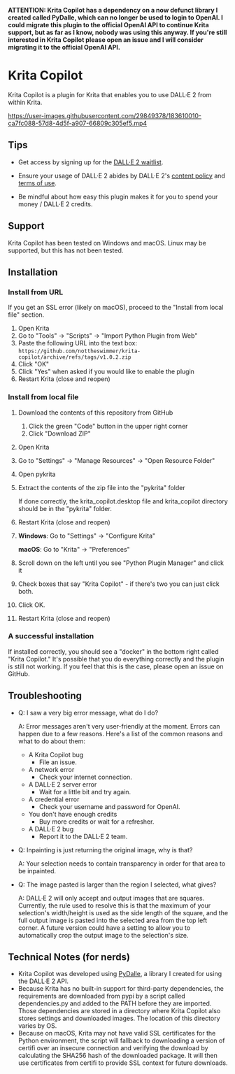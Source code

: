 **ATTENTION: Krita Copilot has a dependency on a now defunct library I created called PyDalle, which can no longer be used to login to OpenAI. I could migrate this plugin to the official OpenAI API to continue Krita support, but as far as I know, nobody was using this anyway. If you're still interested in Krita Copilot please open an issue and I will consider migrating it to the official OpenAI API.**

# Krita Copilot

Krita Copilot is a plugin for Krita that enables you to use DALL·E 2 from within Krita.


https://user-images.githubusercontent.com/29849378/183610010-ca7fc088-57d8-4d5f-a907-66809c305ef5.mp4



## Tips

- Get access by signing up for the [DALL·E 2 waitlist][1].

- Ensure your usage of DALL·E 2 abides by DALL·E 2's [content policy][2] and [terms of use][3].

- Be mindful about how easy this plugin makes it for you to spend your money / DALL·E 2 credits.

## Support

Krita Copilot has been tested on Windows and macOS. Linux may be supported, but this has not been tested.

## Installation

### Install from URL

If you get an SSL error (likely on macOS), proceed to the "Install from local file" section.

1. Open Krita
2. Go to "Tools" -> "Scripts" -> "Import Python Plugin from Web"
3. Paste the following URL into the text box:
   `https://github.com/nottheswimmer/krita-copilot/archive/refs/tags/v1.0.2.zip`
4. Click "OK"
5. Click "Yes" when asked if you would like to enable the plugin
6. Restart Krita (close and reopen)

### Install from local file

1. Download the contents of this repository from GitHub
   1. Click the green "Code" button in the upper right corner
   2. Click "Download ZIP"
2. Open Krita
3. Go to "Settings" -> "Manage Resources" -> "Open Resource Folder"
4. Open pykrita
5. Extract the contents of the zip file into the "pykrita" folder

   If done correctly, the krita_copilot.desktop file and krita_copilot directory should be in the "pykrita" folder.
6. Restart Krita (close and reopen)
7. **Windows**: Go to "Settings" -> "Configure Krita"

   **macOS**: Go to "Krita" -> "Preferences"
8. Scroll down on the left until you see "Python Plugin Manager" and click it
9. Check boxes that say "Krita Copilot" - if there's two you can just click both.
10. Click OK.
11. Restart Krita (close and reopen)

### A successful installation

If installed correctly, you should see a "docker" in the bottom right called "Krita Copilot." It's possible that
you do everything correctly and the plugin is still not working. If you feel that this is the case, please open an 
issue on GitHub.

## Troubleshooting

- Q: I saw a very big error message, what do I do?

  A: Error messages aren't very user-friendly at the moment. Errors can happen due to a few reasons. Here's a list
     of the common reasons and what to do about them:
  - A Krita Copilot bug
    - File an issue.
  - A network error
    - Check your internet connection.
  - A DALL·E 2 server error
    - Wait for a little bit and try again.
  - A credential error
    - Check your username and password for OpenAI.
  - You don't have enough credits
    - Buy more credits or wait for a refresher.
  - A DALL·E 2 bug
    - Report it to the DALL·E 2 team.

- Q: Inpainting is just returning the original image, why is that?

  A: Your selection needs to contain transparency in order for that area to be inpainted.

- Q: The image pasted is larger than the region I selected, what gives?

  A: DALL·E 2 will only accept and output images that are squares. Currently, the rule used to resolve this is that
     the maximum of your selection's width/height is used as the side length of the square, and the full output image
     is pasted into the selected area from the top left corner. A future version could have a setting to allow you to
     automatically crop the output image to the selection's size.

## Technical Notes (for nerds)

- Krita Copilot was developed using [PyDalle](https://github.com/nottheswimmer/dalle), a library I created for using
  the DALL·E 2 API.
- Because Krita has no built-in support for third-party dependencies, the requirements are downloaded from pypi by a 
  script called dependencies.py and added to the PATH before they are imported. Those dependencies are stored in a
  directory where Krita Copilot also stores settings and downloaded images. The location of this directory varies by OS.
- Because on macOS, Krita may not have valid SSL certificates for the Python environment, the script will fallback to
  downloading a version of certifi over an insecure connection and verifying the download by calculating the SHA256
  hash of the downloaded package. It will then use certificates from certifi to provide SSL context for future downloads.

[1]: https://labs.openai.com/waitlist

[2]: https://labs.openai.com/policies/content-policy

[3]: https://labs.openai.com/policies/terms
